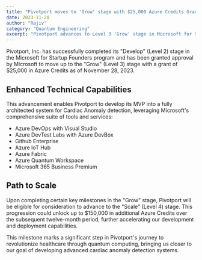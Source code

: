 ```yaml
---
title: "Pivotport moves to 'Grow' stage with $25,000 Azure Credits Grant"
date: 2023-11-28
author: "Rajiv"
category: "Quantum Engineering"
excerpt: "Pivotport advances to Level 3 'Grow' stage in Microsoft for Startup Founders program, receiving $25,000 in Azure Credits to develop its Quantum Cardiac Anomaly Detection system."
---
```


Pivotport, Inc. has successfully completed its "Develop" (Level 2) stage in the Microsoft for Startup Founders program and has been granted approval by Microsoft to move up to the "Grow" (Level 3) stage with a grant of $25,000 in Azure Credits as of November 28, 2023.

## Enhanced Technical Capabilities

This advancement enables Pivotport to develop its MVP into a fully architected system for Cardiac Anomaly detection, leveraging Microsoft's comprehensive suite of tools and services:

- Azure DevOps with Visual Studio
- Azure DevTest Labs with Azure DevBox
- Github Enterprise
- Azure IoT Hub
- Azure Fabric
- Azure Quantum Workspace
- Microsoft 365 Business Premium

## Path to Scale

Upon completing certain key milestones in the "Grow" stage, Pivotport will be eligible for consideration to advance to the "Scale" (Level 4) stage. This progression could unlock up to $150,000 in additional Azure Credits over the subsequent twelve-month period, further accelerating our development and deployment capabilities.

This milestone marks a significant step in Pivotport's journey to revolutionize healthcare through quantum computing, bringing us closer to our goal of developing advanced cardiac anomaly detection systems.